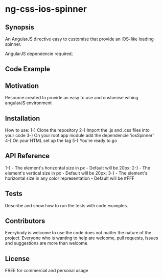# ng-css-ios-spinner

## Synopsis

An AngularJS directive easy to customise that provide an iOS-like loading spinner.

AngularJS dependencie required;


## Code Example

<ios-spinner width="30" height="30" color="red"></ios-spinner>

## Motivation

Resource created to provide an easy to use and customise wihing angularJS environment

## Installation

How to use:
1-) Clone the repository
2-) Import the .js and .css files into your code
3-) On your root app module add the dependencie 'iosSpinner'
4-) On your HTML set up the <ios-spinner> tag
5-) You're ready to go

## API Reference

1-) <ios-spinner width="$number"> - The element's horizontal size in px - Default will be 20px;
2-) <ios-spinner height="$number"> - The element's vertical size in px - Default will be 20px;
3-) <ios-spinner color="$string"> - The element's horizontal size in any color representation - Default will be #FFF

## Tests

Describe and show how to run the tests with code examples.

## Contributors

Everybody is welcome to use the code does not matter the nature of the project. Everyone who is wanting to help are welcome, pull requests, issues and suggestions are more than welcome.

## License

FREE for commercial and personal usage
